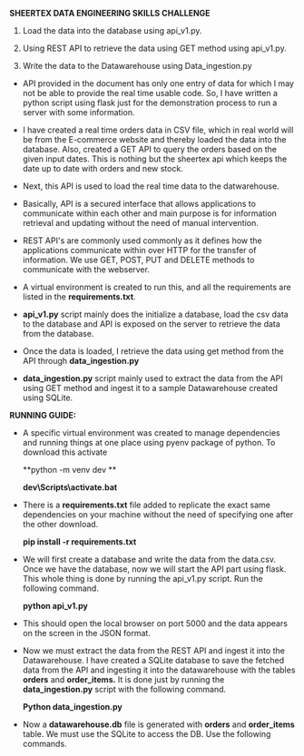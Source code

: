 **SHEERTEX DATA ENGINEERING SKILLS CHALLENGE**

1. Load the data into the database using api\_v1.py.

2. Using REST API to retrieve the data using GET method using
api\_v1.py.

3. Write the data to the Datawarehouse using Data\_ingestion.py

-   API provided in the document has only one entry of data for which I
    may not be able to provide the real time usable code. So, I have
    written a python script using flask just for the demonstration
    process to run a server with some information.

-   I have created a real time orders data in CSV file, which in real
    world will be from the E-commerce website and thereby loaded the
    data into the database. Also, created a GET API to query the orders
    based on the given input dates. This is nothing but the sheertex api
    which keeps the date up to date with orders and new stock.

-   Next, this API is used to load the real time data to
    the datwarehouse.


-   Basically, API is a secured interface that allows applications to
    communicate within each other and main purpose is for information
    retrieval and updating without the need of manual intervention.

-   REST API's are commonly used commonly as it defines how the
    applications communicate within over HTTP for the transfer
    of information. We use GET, POST, PUT and DELETE methods to
    communicate with the webserver.

-   A virtual environment is created to run this, and all the
    requirements are listed in the **requirements.txt**.

-   **api\_v1.py** script mainly does the initialize a database, load
    the csv data to the database and API is exposed on the server to
    retrieve the data from the database.

-   Once the data is loaded, I retrieve the data using get method from
    the API through **data\_ingestion.py**

-   **data\_ingestion.py** script mainly used to extract the data from
    the API using GET method and ingest it to a sample Datawarehouse
    created using SQLite.

**RUNNING GUIDE:**

-   A specific virtual environment was created to manage dependencies
    and running things at one place using pyenv package of python. To
    download this activate

    **python -m venv dev **

    **dev\\Scripts\\activate.bat**

-   There is a **requirements.txt** file added to replicate the exact
    same dependencies on your machine without the need of specifying one
    after the other download.

    **pip install -r requirements.txt**

-   We will first create a database and write the data from
    the data.csv. Once we have the database, now we will start the API
    part using flask. This whole thing is done by running the
    api\_v1.py script. Run the following command.

    **python api\_v1.py**


-   This should open the local browser on port 5000 and the data appears
    on the screen in the JSON format.



-   Now we must extract the data from the REST API and ingest it into
    the Datawarehouse. I have created a SQLite database to save the
    fetched data from the API and ingesting it into the datawarehouse
    with the tables **orders** and **order\_items.** It is done just by
    running the **data\_ingestion.py** script with the
    following command.

    **Python data\_ingestion.py**



-   Now a **datawarehouse.db** file is generated with **orders** and
    **order\_items** table. We must use the SQLite to access the DB. Use
    the following commands.

